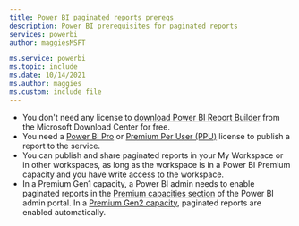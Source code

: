 ```yaml
---
title: Power BI paginated reports prereqs
description: Power BI prerequisites for paginated reports
services: powerbi
author: maggiesMSFT

ms.service: powerbi
ms.topic: include
ms.date: 10/14/2021
ms.author: maggies
ms.custom: include file
---
```


- You don't need any license to [download Power BI Report Builder](https://go.microsoft.com/fwlink/?linkid=2086513) from the Microsoft Download Center for free.
- You need a [Power BI Pro](../fundamentals/service-self-service-signup-for-power-bi.md) or [Premium Per User (PPU)](../admin/service-premium-per-user-faq.yml) license to publish a report to the service.
- You can publish and share paginated reports in your My Workspace or in other workspaces, as long as the workspace is in a Power BI Premium capacity and you have write access to the workspace. 
- In a Premium Gen1 capacity, a Power BI admin needs to enable paginated reports in the [Premium capacities section](../admin/service-admin-premium-workloads.md#paginated-reports) of the Power BI admin portal. In a [Premium Gen2 capacity](../admin/service-premium-gen2-what-is.md#paginated-reports-and-premium-gen2), paginated reports are enabled automatically.

